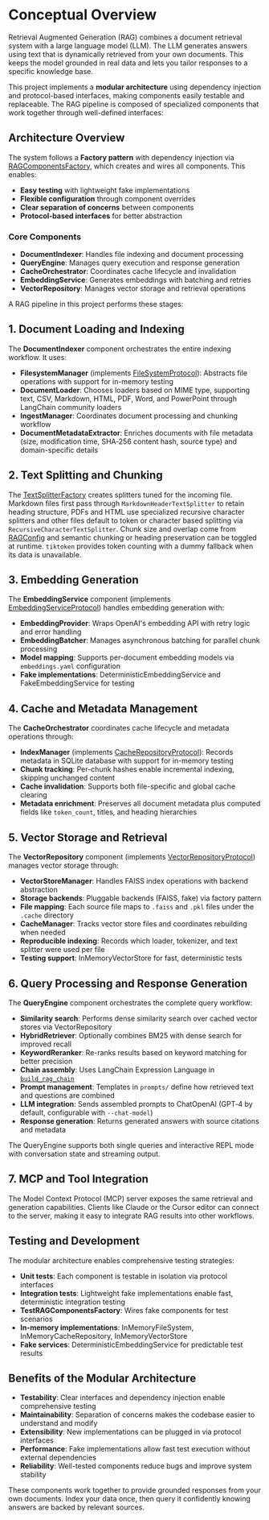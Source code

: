 # Conceptual Overview

Retrieval Augmented Generation (RAG) combines a document retrieval system with a large language model (LLM). The LLM generates answers using text that is dynamically retrieved from your own documents. This keeps the model grounded in real data and lets you tailor responses to a specific knowledge base.

This project implements a **modular architecture** using dependency injection and protocol-based interfaces, making components easily testable and replaceable. The RAG pipeline is composed of specialized components that work together through well-defined interfaces:

## Architecture Overview

The system follows a **Factory pattern** with dependency injection via [RAGComponentsFactory](https://github.com/emerose/rag/blob/main/src/rag/factory.py), which creates and wires all components. This enables:

- **Easy testing** with lightweight fake implementations
- **Flexible configuration** through component overrides 
- **Clear separation of concerns** between components
- **Protocol-based interfaces** for better abstraction

### Core Components

- **DocumentIndexer**: Handles file indexing and document processing
- **QueryEngine**: Manages query execution and response generation  
- **CacheOrchestrator**: Coordinates cache lifecycle and invalidation
- **EmbeddingService**: Generates embeddings with batching and retries
- **VectorRepository**: Manages vector storage and retrieval operations

A RAG pipeline in this project performs these stages:

## 1. Document Loading and Indexing
The **DocumentIndexer** component orchestrates the entire indexing workflow. It uses:

- **FilesystemManager** (implements [FileSystemProtocol](https://github.com/emerose/rag/blob/main/src/rag/storage/protocols.py)): Abstracts file operations with support for in-memory testing
- **DocumentLoader**: Chooses loaders based on MIME type, supporting text, CSV, Markdown, HTML, PDF, Word, and PowerPoint through LangChain community loaders
- **IngestManager**: Coordinates document processing and chunking workflow
- **DocumentMetadataExtractor**: Enriches documents with file metadata (size, modification time, SHA‑256 content hash, source type) and domain-specific details

## 2. Text Splitting and Chunking
The [TextSplitterFactory](https://github.com/emerose/rag/blob/main/src/rag/data/text_splitter.py) creates splitters tuned for the incoming file. Markdown files first pass through ``MarkdownHeaderTextSplitter`` to retain heading structure, PDFs and HTML use specialized recursive character splitters and other files default to token or character based splitting via ``RecursiveCharacterTextSplitter``. Chunk size and overlap come from [RAGConfig](https://emerose.github.io/rag/api_python.html#rag.config.RAGConfig) and semantic chunking or heading preservation can be toggled at runtime. ``tiktoken`` provides token counting with a dummy fallback when its data is unavailable.

## 3. Embedding Generation
The **EmbeddingService** component (implements [EmbeddingServiceProtocol](https://github.com/emerose/rag/blob/main/src/rag/embeddings/protocols.py)) handles embedding generation with:

- **EmbeddingProvider**: Wraps OpenAI's embedding API with retry logic and error handling
- **EmbeddingBatcher**: Manages asynchronous batching for parallel chunk processing
- **Model mapping**: Supports per-document embedding models via ``embeddings.yaml`` configuration
- **Fake implementations**: DeterministicEmbeddingService and FakeEmbeddingService for testing

## 4. Cache and Metadata Management
The **CacheOrchestrator** coordinates cache lifecycle and metadata operations through:

- **IndexManager** (implements [CacheRepositoryProtocol](https://github.com/emerose/rag/blob/main/src/rag/storage/protocols.py)): Records metadata in SQLite database with support for in-memory testing
- **Chunk tracking**: Per-chunk hashes enable incremental indexing, skipping unchanged content
- **Cache invalidation**: Supports both file-specific and global cache clearing
- **Metadata enrichment**: Preserves all document metadata plus computed fields like ``token_count``, titles, and heading hierarchies

## 5. Vector Storage and Retrieval
The **VectorRepository** component (implements [VectorRepositoryProtocol](https://github.com/emerose/rag/blob/main/src/rag/storage/protocols.py)) manages vector storage through:

- **VectorStoreManager**: Handles FAISS index operations with backend abstraction 
- **Storage backends**: Pluggable backends (FAISS, fake) via factory pattern
- **File mapping**: Each source file maps to ``.faiss`` and ``.pkl`` files under the ``.cache`` directory
- **CacheManager**: Tracks vector store files and coordinates rebuilding when needed
- **Reproducible indexing**: Records which loader, tokenizer, and text splitter were used per file
- **Testing support**: InMemoryVectorStore for fast, deterministic tests

## 6. Query Processing and Response Generation
The **QueryEngine** component orchestrates the complete query workflow:

- **Similarity search**: Performs dense similarity search over cached vector stores via VectorRepository
- **HybridRetriever**: Optionally combines BM25 with dense search for improved recall
- **KeywordReranker**: Re-ranks results based on keyword matching for better precision
- **Chain assembly**: Uses LangChain Expression Language in [``build_rag_chain``](https://github.com/emerose/rag/blob/main/src/rag/chains/rag_chain.py)
- **Prompt management**: Templates in ``prompts/`` define how retrieved text and questions are combined
- **LLM integration**: Sends assembled prompts to ChatOpenAI (GPT‑4 by default, configurable with ``--chat-model``)
- **Response generation**: Returns generated answers with source citations and metadata

The QueryEngine supports both single queries and interactive REPL mode with conversation state and streaming output.

## 7. MCP and Tool Integration
The Model Context Protocol (MCP) server exposes the same retrieval and generation capabilities. Clients like Claude or the Cursor editor can connect to the server, making it easy to integrate RAG results into other workflows.

## Testing and Development

The modular architecture enables comprehensive testing strategies:

- **Unit tests**: Each component is testable in isolation via protocol interfaces
- **Integration tests**: Lightweight fake implementations enable fast, deterministic integration testing
- **TestRAGComponentsFactory**: Wires fake components for test scenarios
- **In-memory implementations**: InMemoryFileSystem, InMemoryCacheRepository, InMemoryVectorStore
- **Fake services**: DeterministicEmbeddingService for predictable test results

## Benefits of the Modular Architecture

- **Testability**: Clear interfaces and dependency injection enable comprehensive testing
- **Maintainability**: Separation of concerns makes the codebase easier to understand and modify
- **Extensibility**: New implementations can be plugged in via protocol interfaces
- **Performance**: Fake implementations allow fast test execution without external dependencies
- **Reliability**: Well-tested components reduce bugs and improve system stability

These components work together to provide grounded responses from your own documents. Index your data once, then query it confidently knowing answers are backed by relevant sources.
